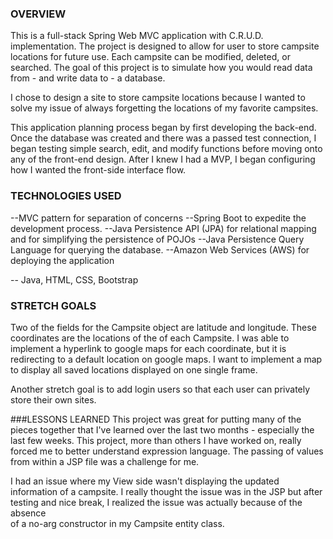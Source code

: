 ### OVERVIEW
This is a full-stack Spring Web MVC application with C.R.U.D. implementation.
The project is designed to allow for user to store campsite locations for
future use. Each campsite can be modified, deleted, or searched. The goal of
this project is to simulate how you would read data from - and write data
to - a database.

I chose to design a site to store campsite locations because I wanted to solve
my issue of always forgetting the locations of my favorite campsites.

This application planning process began by first developing the back-end.
Once the database was created and there was a passed test connection, I began
testing simple search, edit, and modify functions before moving onto
any of the front-end design. After I knew I had a MVP, I began configuring
how I wanted the front-side interface flow.


### TECHNOLOGIES USED
--MVC pattern for separation of concerns
--Spring Boot to expedite the development process.
--Java Persistence API (JPA) for relational mapping and for simplifying the persistence of POJOs
--Java Persistence Query Language for querying the database.
--Amazon Web Services (AWS) for deploying the application

-- Java, HTML, CSS, Bootstrap


### STRETCH GOALS
Two of the fields for the Campsite object are latitude and longitude. These
coordinates are the locations of the of each Campsite. I was able to implement
a hyperlink to google maps for each coordinate, but it is redirecting to a
default location on google maps. I want to implement a map to display
all saved locations displayed on one single frame.

Another stretch goal is to add login users so that each user can privately
store their own sites.



###LESSONS LEARNED
This project was great for putting many of the pieces together that I've
learned over the last two months - especially the last few weeks. This project,
more than others I have worked on, really forced me to better understand
expression language. The passing of values from within a JSP file was a
challenge for me.

I had an issue where my View side wasn't displaying the updated information of
a campsite. I really thought the issue was in the JSP but after testing and
nice break, I realized the issue was actually because of the absence  
of a no-arg constructor in my Campsite entity class.

